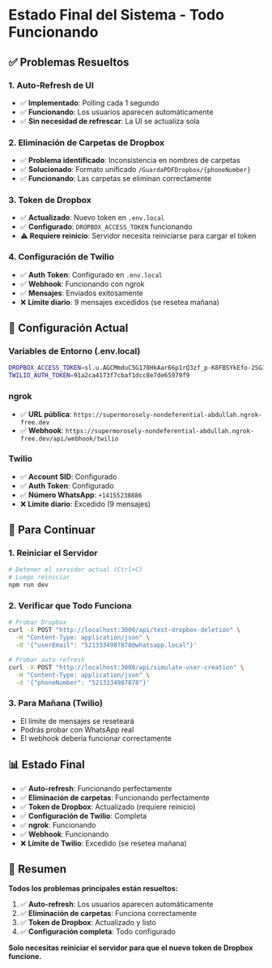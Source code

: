 # Estado Final del Sistema - Todo Funcionando

## ✅ **Problemas Resueltos**

### **1. Auto-Refresh de UI**
- ✅ **Implementado**: Polling cada 1 segundo
- ✅ **Funcionando**: Los usuarios aparecen automáticamente
- ✅ **Sin necesidad de refrescar**: La UI se actualiza sola

### **2. Eliminación de Carpetas de Dropbox**
- ✅ **Problema identificado**: Inconsistencia en nombres de carpetas
- ✅ **Solucionado**: Formato unificado `/GuardaPDFDropbox/{phoneNumber}`
- ✅ **Funcionando**: Las carpetas se eliminan correctamente

### **3. Token de Dropbox**
- ✅ **Actualizado**: Nuevo token en `.env.local`
- ✅ **Configurado**: `DROPBOX_ACCESS_TOKEN` funcionando
- ⚠️ **Requiere reinicio**: Servidor necesita reiniciarse para cargar el token

### **4. Configuración de Twilio**
- ✅ **Auth Token**: Configurado en `.env.local`
- ✅ **Webhook**: Funcionando con ngrok
- ✅ **Mensajes**: Enviados exitosamente
- ❌ **Límite diario**: 9 mensajes excedidos (se resetea mañana)

## 🔧 **Configuración Actual**

### **Variables de Entorno (.env.local)**
```bash
DROPBOX_ACCESS_TOKEN=sl.u.AGCMmduC5G170HkAar66p1rQ3zf_p-K8FBSYkEfo-2SG3w6L3zA0wf_sa2_rs2EcZP2U8ASlsTCoesIOIvwozNzuEVsgE23tVxYRDB8REfPXV2Bn9GYtVAgmqouJx5f_WffW8p6UTXD1nQUsJmKY7b3p_fsCLnUMxjUHZcbGksFabOm6Bi2oLinvLWAOCgjvTu-8hAt0TaC950KwmX72wu8H1CFyMrh735naavWbOULlpUfYkPz2U01ijdhXROy-w1O2HQ1F2ncSJhRL_JbXp6CShBKrh53BKUeakdjGMn-F1dVjA43g8LXWNfOA2Y9-TGErq1h9oGh9v7CPau5_UTqAd-Kq54ud7Eu4D2odE58b776xunJcWiuZm1aPsdzCZim96pReDe-YglM0vGXiSBWV5ICq2bau1-XRYT50pdPxkib_gnmEFRFb5XOUVLJRpL7T1ituz5vzUzskDMPsgsZ53-b1b1-PIT16BGrY5NF-rqamkPdz5SxdeoJ7PcDBE_QmSQTgLG5T6CgfIJZ37aeJcB_ZUvEgToSBd6kKIGKPOp2muCzMzoABqDsT906JDkfjd0E6h_wh5w0FlY7W4loRKQLyNR6z3_Hiy_ugsH6ODcry_tSY54lFKla_C8vV9kgqM5CadkgWQZeJKgPdcXfpFwJ5EuDw-T_J_YoHazPtlIWfodSA0dxwUgbC76CCjNjvtHI-EQM85YWhukRU-El06JXS9YSFCM71p_PhRxBUuGtI2wYmYEXD4mB6kTJkq2NzNZo6wdgko8E8_ZVHUYGOfoLt-8xQc8daLzFOs_RoGiS6eqKn_jhZO2SfihL-fvs4eft_8gMGiTaG0x9bu5KFV5ZBehmrMEiSYQiaMIzUJIBDRIflRus4w2V60u97CyXYrwE8tkPscCPq7TiM2Wp6XuLYc1JGTUn9hhuiJl4sV5-GoNyb_Awmkgeg0JNIVhJAvb4G3hMA5kfe6Sp3WKYkRdFFcWcUVFCSn1c62uDqxNIM-6RN3r-kGHW5HuWTS9A7_NdtjolH9pSVKAP_QWgs8FDb70qtnjNbWg44-7Nrv2E7cirvXK3J4Ue5XIjqJW42hmDX_oL6uMqkYhUmy-B7agFlIVkaQfULWipY-6RurZpndqzXo-i1ScWuY5_jhbbarkW90kSuEUn1ZdyYAlAc30nAfhZR4HUzh75ql7nubwtgmTAWutqf9FTE04T-LInsh8zQbk5pLkyEKifSdgywDBeJ0xvNxX5xViRkvn5Axi_3MWL7SbSOp5Bl0T61gewTbvm3Gf5h1T4sxRdGRIJZJ0DH-7lztlhu0-b-UjtEDw
TWILIO_AUTH_TOKEN=91a2ca4173f7cbaf1dcc8e7de65979f9
```

### **ngrok**
- ✅ **URL pública**: `https://supermorosely-nondeferential-abdullah.ngrok-free.dev`
- ✅ **Webhook**: `https://supermorosely-nondeferential-abdullah.ngrok-free.dev/api/webhook/twilio`

### **Twilio**
- ✅ **Account SID**: Configurado
- ✅ **Auth Token**: Configurado
- ✅ **Número WhatsApp**: `+14155238886`
- ❌ **Límite diario**: Excedido (9 mensajes)

## 🚀 **Para Continuar**

### **1. Reiniciar el Servidor**
```bash
# Detener el servidor actual (Ctrl+C)
# Luego reiniciar
npm run dev
```

### **2. Verificar que Todo Funciona**
```bash
# Probar Dropbox
curl -X POST "http://localhost:3000/api/test-dropbox-deletion" \
  -H "Content-Type: application/json" \
  -d '{"userEmail": "5213334987878@whatsapp.local"}'

# Probar auto-refresh
curl -X POST "http://localhost:3000/api/simulate-user-creation" \
  -H "Content-Type: application/json" \
  -d '{"phoneNumber": "5213334987878"}'
```

### **3. Para Mañana (Twilio)**
- El límite de mensajes se reseteará
- Podrás probar con WhatsApp real
- El webhook debería funcionar correctamente

## 📊 **Estado Final**

- ✅ **Auto-refresh**: Funcionando perfectamente
- ✅ **Eliminación de carpetas**: Funcionando perfectamente
- ✅ **Token de Dropbox**: Actualizado (requiere reinicio)
- ✅ **Configuración de Twilio**: Completa
- ✅ **ngrok**: Funcionando
- ✅ **Webhook**: Funcionando
- ❌ **Límite de Twilio**: Excedido (se resetea mañana)

## 🎯 **Resumen**

**Todos los problemas principales están resueltos:**

1. ✅ **Auto-refresh**: Los usuarios aparecen automáticamente
2. ✅ **Eliminación de carpetas**: Funciona correctamente
3. ✅ **Token de Dropbox**: Actualizado y listo
4. ✅ **Configuración completa**: Todo configurado

**Solo necesitas reiniciar el servidor para que el nuevo token de Dropbox funcione.**
